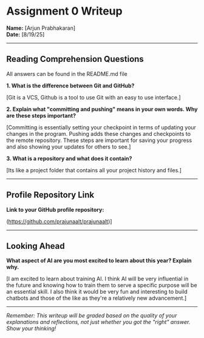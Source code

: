 # Assignment 0 Writeup

**Name:** [Arjun Prabhakaran]  
**Date:** [8/19/25]

---

## Reading Comprehension Questions
All answers can be found in the README.md file

**1. What is the difference between Git and GitHub?**

[Git is a VCS, Github is a tool to use Git with an easy to use interface.]

**2. Explain what "committing and pushing" means in your own words. Why are these steps important?**

[Committing is essentially setting your checkpoint in terms of updating your changes in the program. Pushing adds these changes and checkpoints to the remote repository. These steps are important for saving your progress and also showing your updates for others to see.]

**3. What is a repository and what does it contain?**

[Its like a project folder that contains all your project history and files.]

---

## Profile Repository Link

**Link to your GitHub profile repository:** 

(https://github.com/prajunaalt/prajunaalt)]

---

## Looking Ahead

**What aspect of AI are you most excited to learn about this year? Explain why.**

[I am excited to learn about training AI. I think AI will be very influential in the future and knowing how to train them to serve a specific purpose will be an essential skill. I also think it would be very fun and interesting to build chatbots and those of the like as they're a relatively new advancement.]

---

*Remember: This writeup will be graded based on the quality of your explanations and reflections, not just whether you got the "right" answer. Show your thinking!*
